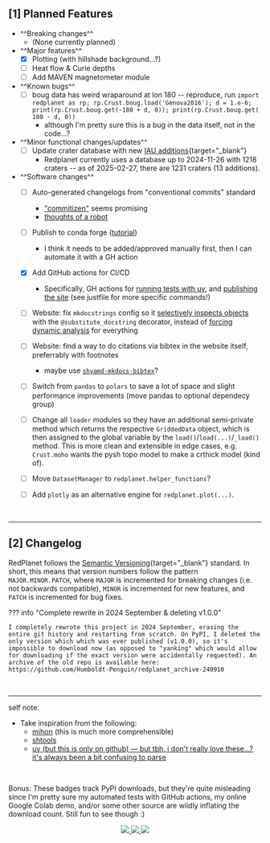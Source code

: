 ## [1] Planned Features

- ^^Breaking changes^^
    - (None currently planned)
- ^^Major features^^
    - [x] Plotting (with hillshade background...?)
    - [ ] Heat flow & Curie depths
    - [ ] Add MAVEN magnetometer module
- ^^Known bugs^^
    - [ ] boug data has weird wraparound at lon 180 -- reproduce, run `import redplanet as rp; rp.Crust.boug.load('Genova2016'); d = 1.e-6; print(rp.Crust.boug.get(-180 + d, 0)); print(rp.Crust.boug.get( 180 - d, 0))`
        - although I'm pretty sure this is a bug in the data itself, not in the code...?
- ^^Minor functional changes/updates^^
    - [ ] Update crater database with new [IAU additions](https://planetarynames.wr.usgs.gov/SearchResults?Target=20_Mars&Feature%20Type=9_Crater,%20craters){target="_blank"}
        - Redplanet currently uses a database up to 2024-11-26 with 1218 craters -- as of 2025-02-27, there are 1231 craters (13 additions).
- ^^Software changes^^
    - [ ] Auto-generated changelogs from "conventional commits" standard
        - ["commitizen"](https://commitizen-tools.github.io/commitizen/commands/changelog/) seems promising
        - [thoughts of a robot](https://chatgpt.com/share/67e446be-c1bc-800e-958d-e7fac0f1672b)
    - [ ] Publish to conda forge ([tutorial](https://www.pyopensci.org/python-package-guide/tutorials/publish-conda-forge.html#how-to-publish-your-package-on-conda-forge))
        - I think it needs to be added/approved manually first, then I can automate it with a GH action
    - [x] Add GitHub actions for CI/CD
        - Specifically, GH actions for [running tests with uv](https://docs.astral.sh/uv/guides/integration/github/#syncing-and-running), and [publishing the site](https://squidfunk.github.io/mkdocs-material/publishing-your-site/#with-github-actions) (see justfile for more specific commands!)
    - [ ] Website: fix `mkdocstrings` config so it [selectively inspects objects](https://mkdocstrings.github.io/griffe/guide/users/how-to/selectively-inspect/) with the `@substitute_docstring` decorator, instead of [forcing dynamic analysis](https://mkdocstrings.github.io/griffe/guide/users/loading/?h=dynamic+analysis#forcing-dynamic-analysis) for everything
    - [ ] Website: find a way to do citations via bibtex in the website itself, preferrably with footnotes
        - maybe use [`shyamd-mkdocs-bibtex`](https://github.com/shyamd/mkdocs-bibtex)?
    - [ ] Switch from `pandas` to `polars` to save a lot of space and slight performance improvements (move pandas to optional dependecy group)
    - [ ] Change all `loader` modules so they have an additional semi-private method which returns the respective `GriddedData` object, which is then assigned to the global variable by the `load()`/`load(...)`/`_load()` method. This is more clean and extensible in edge cases, e.g. `Crust.moho` wants the pysh topo model to make a crthick model (kind of).
    - [ ] Move `DatasetManager` to `redplanet.helper_functions`?
    - [ ] Add `plotly` as an alternative engine for `redplanet.plot(...)`.


&nbsp;

---
## [2] Changelog

RedPlanet follows the [Semantic Versioning](https://semver.org/){target="_blank"} standard. In short, this means that version numbers follow the pattern `MAJOR.MINOR.PATCH`, where `MAJOR` is incremented for breaking changes (i.e. not backwards compatible), `MINOR` is incremented for new features, and `PATCH` is incremented for bug fixes.


??? info "Complete rewrite in 2024 September & deleting v1.0.0"

    I completely rewrote this project in 2024 September, erasing the entire git history and restarting from scratch. On PyPI, I deleted the only version which which was ever published (v1.0.0), so it's impossible to download now (as opposed to "yanking" which would allow for downloading if the exact version were accidentally requested). An archive of the old repo is available here: https://github.com/Humboldt-Penguin/redplanet_archive-240910


&nbsp;

---

self note:

- Take inspiration from the following:
    - [mihon](https://mihon.app/changelogs/) (this is much more comprehensible)
    - [shtools](https://shtools.github.io/SHTOOLS/release-notes-v4.html)
    - [uv (but this is only on github) — but tbh, i don't really love these...? it's always been a bit confusing to parse](https://github.com/astral-sh/uv/blob/main/CHANGELOG.md)

&nbsp;

Bonus: These badges track PyPI downloads, but they're quite misleading since I'm pretty sure my automated tests with GitHub actions, my online Google Colab demo, and/or some other source are wildly inflating the download count. Still fun to see though :)

<div align="center">

  <a href="https://pypi.org/project/redplanet/" target="_blank" rel="noopener noreferrer">
    <img src="https://img.shields.io/pypi/dm/redplanet.svg"/>
  </a>

  <a href="https://pypi.org/project/redplanet/" target="_blank" rel="noopener noreferrer">
    <img src="https://img.shields.io/pypi/dw/redplanet.svg"/>
  </a>

  <a href="https://pypi.org/project/redplanet/" target="_blank" rel="noopener noreferrer">
    <img src="https://img.shields.io/pypi/dd/redplanet.svg"/>
  </a>

  <!-- Template:
  <a href="" target="_blank" rel="noopener noreferrer">
    <img src=""/>
  </a>
  -->
</div>
